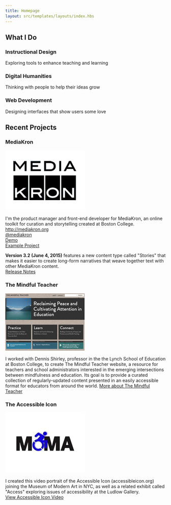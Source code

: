 ```yaml
---
title: Homepage
layout: src/templates/layouts/index.hbs
---
```


<div class="hero">
   <section>
       <div class="hero-boxes">
           <h2>What I Do</h2>
           <div class="flex-box"><h3>Instructional Design</h3>
               <p>Exploring tools to enhance teaching and learning</p>
           </div>
           <div class="flex-box"><h3>Digital Humanities</h3><p>Thinking with people to help their ideas grow</p></div>
           <div class="flex-box"><h3>Web Development</h3><p>Designing interfaces that show users some love</p></div>
       </div>
   </section>
</div>

<div class="recent">
<section>
   <h2>Recent Projects</h2>
    <div class="recent-boxes">
     	<div class="recent-box">
     	  <h3>MediaKron</h3>
     		<a href="http://mediakron.org"><img src="img/mediakron.jpg" alt="MediaKron Logo" class="img-responsive" /></a>
     		<p>I'm the product manager and front-end developer for MediaKron, an online toolkit for curation and storytelling created at Boston College.<br> <a href="http://mediakron.org">http://mediakron.org</a><br><a href="https://twitter.com/mediakron">@mediakron</a><br><a href="https://mediakron.bc.edu/demo">Demo</a><br><a href="http://mediakron.org/portfolio-posts/capellemanuscript/">Example Project</a></p> 
     		 </p>
     		 <p><strong>Version 3.2 (June 4, 2015)</strong> features a new content type called "Stories" that makes it easier to create long-form narratives that weave together text with other MediaKron content. <a href="https://mediakron.bc.edu/help/32-release"><br>Release Notes</a></p>
     	</div>
     	<div class="recent-box">
     			<h3>The Mindful Teacher</h3>
     			<a href="http://www.bc.edu/offices/cte/projects/the-mindful-teacher.html"><img src="img/mindfulteacher.jpg" alt="" class="img-responsive" /></a>
     			<p>I worked with Dennis Shirley, professor in the the Lynch School of Education at Boston College, to create The Mindful Teacher website, a resource for teachers and school administrators interested in the emerging intersections between mindfulness and education. Its goal is to provide a curated collection of regularly-updated content presented in an easily accessible format for educators from around the world. 
     			<a href="http://www.bc.edu/content/bc/offices/ides/projects/2014/mindfulteacher.html">More about The Mindful Teacher </a></p>
     	</div>			
     	<div class="recent-box">
     		<h3>The Accessible Icon </h3>
     		<a href="https://vimeo.com/87352230"><img src="img/moma.jpg" alt="" class="img-responsive" /></a>
     		<p>I created this video portrait of the Accessible Icon (accessibleicon.org) joining the Museum of Modern Art in NYC, as well as a related exhibit called "Access" exploring issues of accessibility at the Ludlow Gallery.<br>
     		<a href="https://vimeo.com/87352230">View Accessible Icon Video</a></p>
     	</div>
     </div>
   </section>
</div>
